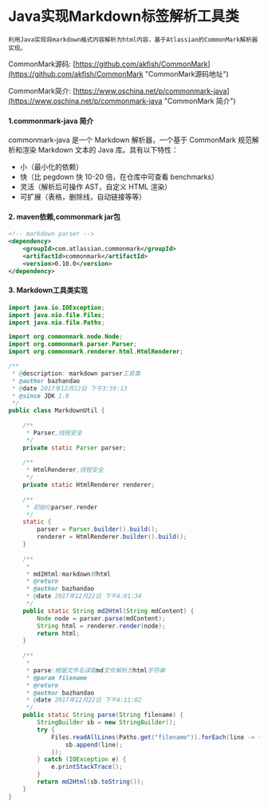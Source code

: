 
# Java实现Markdown标签解析工具类

```
利用Java实现将markdown格式内容解析为html内容，基于Atlassian的CommonMark解析器实现。
```
CommonMark源码: [https://github.com/akfish/CommonMark](https://github.com/akfish/CommonMark "CommonMark源码地址") 

CommonMark简介: [https://www.oschina.net/p/commonmark-java](https://www.oschina.net/p/commonmark-java "CommonMark 简介") 


#### 1.commonmark-java 简介

commonmark-java 是一个 Markdown 解析器，一个基于 CommonMark 规范解析和渲染 Markdown 文本的 Java 库。具有以下特性：

*   小（最小化的依赖）
*   快（比 pegdown 快 10-20 倍，在仓库中可查看 benchmarks）
*	灵活（解析后可操作 AST，自定义 HTML 渲染）
*	可扩展（表格，删除线，自动链接等等）


#### 2. maven依赖,commonmark jar包

``` xml
<!-- markdown parser -->
<dependency>
    <groupId>com.atlassian.commonmark</groupId>
    <artifactId>commonmark</artifactId>
    <version>0.10.0</version>
</dependency>
```

#### 3. Markdown工具类实现

``` java
import java.io.IOException;
import java.nio.file.Files;
import java.nio.file.Paths;

import org.commonmark.node.Node;
import org.commonmark.parser.Parser;
import org.commonmark.renderer.html.HtmlRenderer;

/**
 * @description: markdown parser工具类
 * @author bazhandao
 * @date 2017年12月22日 下午3:59:13
 * @since JDK 1.8
 */
public class MarkdownUtil {
	
	/**
	 * Parser,线程安全
	 */
	private static Parser parser;
	
	/**
	 * HtmlRenderer,线程安全
	 */
	private static HtmlRenderer renderer;
	
	/**
	 * 初始化parser,render
	 */
	static {
		parser = Parser.builder().build();
		renderer = HtmlRenderer.builder().build();
	}
	
	/**
	 * 
	 * md2Html:markdown转html
	 * @return
	 * @author bazhandao
	 * @date 2017年12月22日 下午4:01:34
	 */
	public static String md2Html(String mdContent) {
		Node node = parser.parse(mdContent);
		String html = renderer.render(node);
		return html;
	}
	
	/**
	 * 
	 * parse:根据文件名读取md文件解析为html字符串
	 * @param filename
	 * @return
	 * @author bazhandao
	 * @date 2017年12月22日 下午4:11:02
	 */
	public static String parse(String filename) {
		StringBuilder sb = new StringBuilder();
		try {
			Files.readAllLines(Paths.get("filename")).forEach(line -> {
				sb.append(line);
			});
		} catch (IOException e) {
			e.printStackTrace();
		}
		return md2Html(sb.toString());
	}
}
```

